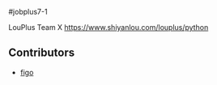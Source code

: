 #jobplus7-1

LouPlus Team X https://www.shiyanlou.com/louplus/python

## Contributors

* [figo](https://github.com/naxiehuaer2008)
